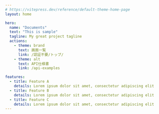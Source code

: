 ```yaml
---
# https://vitepress.dev/reference/default-theme-home-page
layout: home

hero:
  name: "Documents"
  text: "This is sample"
  tagline: My great project tagline
  actions:
    - theme: brand
      text: 画面一覧
      link: /認証不要/トップ/
    - theme: alt
      text: API仕様書
      link: /api-examples

features:
  - title: Feature A
    details: Lorem ipsum dolor sit amet, consectetur adipiscing elit
  - title: Feature B
    details: Lorem ipsum dolor sit amet, consectetur adipiscing elit
  - title: Feature C
    details: Lorem ipsum dolor sit amet, consectetur adipiscing elit
---
```

